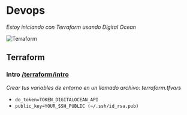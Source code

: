 # Devops
*Estoy iniciando con Terraform usando Digital Ocean*

![Terraform](https://res.cloudinary.com/practicaldev/image/fetch/s--n3rXflLn--/c_limit%2Cf_auto%2Cfl_progressive%2Cq_auto%2Cw_880/https://bitleaf.io/blog/content/images/2020/04/terraform.jpg "Terraform")

## Terraform

### Intro [/terraform/intro]
[/terraform/intro]: https://github.com/brandovidal/devops/tree/master/terraform/intro

*Crear tus variables de entorno en un  llamado archivo: terraform.tfvars*

* `do_token=TOKEN_DIGITALOCEAN_API`
* `public_key=YOUR_SSH_PUBLIC (~/.ssh/id_rsa.pub)`


